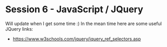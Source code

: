 # Session 6 - JavaScript / JQuery
Will update when I get some time :) In the mean time here are some useful JQuery links:


* <https://www.w3schools.com/jquery/jquery_ref_selectors.asp>

